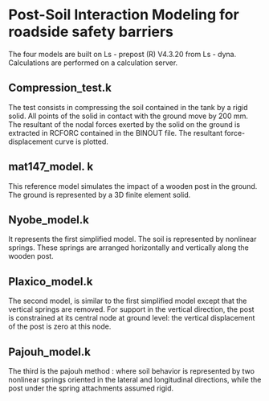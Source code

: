# Post-Soil Interaction Modeling for roadside safety barriers 

The four models are built on Ls - prepost (R) V4.3.20 from Ls - dyna. Calculations are performed on a calculation server.

## Compression_test.k
The test consists in compressing the soil contained in the tank by a rigid solid. All points of the solid in contact with the ground move by 200 mm. The resultant of the nodal forces exerted by the solid on the ground is extracted in RCFORC contained in the BINOUT file. The resultant force-displacement curve is plotted.

## mat147_model. k
This reference model simulates the impact of a wooden post in the ground. The ground is represented by a 3D finite element solid.

## Nyobe_model.k 
It represents the first simplified model. The soil is represented by nonlinear springs. These springs are arranged horizontally and vertically along the wooden post.

## Plaxico_model.k 
The second model, is similar to the first simplified model except that the vertical springs are removed. For support in the vertical direction, the post is constrained at its central node at ground level: the vertical displacement of the post is zero at this node.  

## Pajouh_model.k 
The third is the pajouh method : where soil behavior is represented by two nonlinear springs oriented in the lateral and longitudinal directions, while the post under the spring attachments assumed rigid.

